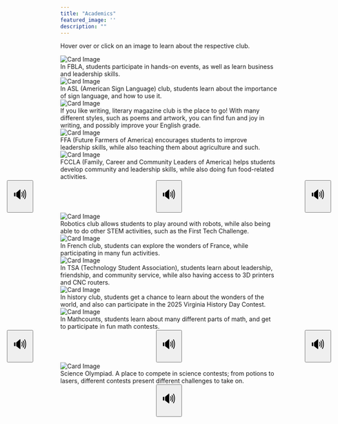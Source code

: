 ```yaml
---
title: "Academics"
featured_image: ''
description: ""
---
```


<p>Hover over or click on an image to learn about the respective club.<p>
</div>


<div class="card-container">
  <div class="card">
    <img src="https://storage.googleapis.com/stateless-mountainmedianews-co/sites/19/2024/08/1-BMS-FBLA-team.jpg" alt="Card Image">
    <div class="overlay-text">In FBLA, students participate in hands-on events, as well as learn business and leadership skills.</div>
  </div>


  <div class="card">
    <img src="https://t3.ftcdn.net/jpg/02/96/60/70/360_F_296607002_qXcuGBZXQdD5z7NY4ofXNlskMUNItNYZ.jpg" alt="Card Image">
    <div class="overlay-text">In ASL (American Sign Language) club, students learn about the importance of sign language, and how to use it.</div>
  </div>




  <div class="card">
    <img src="https://www.shutterstock.com/image-photo/closeup-magazines-arranged-on-bookshelf-260nw-1341869699.jpg" alt="Card Image">
    <div class="overlay-text">If you like writing, literary magazine club is the place to go! With many different styles, such as poems and artwork, you can find fun and joy in writing, and possibly improve your English grade.</div>
  </div>




  <div class="card">
    <img src="https://images.seeklogo.com/logo-png/40/2/national-ffa-organization-logo-png_seeklogo-401847.png" alt="Card Image">
    <div class="overlay-text">FFA (Future Farmers of America) encourages students to improve leadership skills, while also teaching them about agriculture and such.</div>
  </div>





  <div class="card">
    <img src="https://encrypted-tbn0.gstatic.com/images?q=tbn:ANd9GcSnk9nyMp-BV3PsYz9DP_CHF6N8DT3uoKH5ow&s" alt="Card Image">
    <div class="overlay-text">FCCLA (Family, Career and Community Leaders of America) helps students develop community and leadership skills, while also doing fun food-related activities.</div>
  </div>
</div>

</div>  


  <div style="
  display: flex;
  gap: 285px;
  align-items: center;
  justify-content: center;
">
  <div>
    <button style="font-size: 30px; padding: 10px 12px;" onclick="readText('In FBLA, students participate in hands-on events, as well as learn business and leadership skills.')">🔊</button>
  </div>
  <div>
    <button style="font-size: 30px; padding: 10px 12px;" onclick="readText('In ASL (American Sign Language) club, students learn about the importance of sign language, and how to use it.')">🔊</button>
  </div>
  <div>
    <button style="font-size: 30px; padding: 10px 12px;" onclick="readText('If you like writing, literary magazine club is the place to go! With many different styles, such as poems and artwork, you can find fun and joy in writing, and possibly improve your English grade.')">🔊</button>
  </div>
  <div>
    <button style="font-size: 30px; padding: 10px 12px;" onclick="readText('FFA (Future Farmers of America) encourages students to improve leadership skills, while also teaching them about agriculture and such.')">🔊</button>
  </div>
  <div>
    <button style="font-size: 30px; padding: 10px 12px;" onclick="readText('FCCLA (Family, Career and Community Leaders of America) helps students develop community and leadership skills, while also doing fun food-related activities.')">🔊</button>
  </div>
</div>

<script>
  function readText(text) {
    const speech = new SpeechSynthesisUtterance(text);
    window.speechSynthesis.speak(speech);
  }
</script>

<div class="card-container">
  <div class="card">
    <img src="https://www.robotc.net/images/download-vex.jpg" alt="Card Image">
    <div class="overlay-text">Robotics club allows students to play around with robots, while also being able to do other STEM activities, such as the First Tech Challenge.</div>
  </div>





  <div class="card">
    <img src="https://freerangestock.com/sample/130433/eiffel-tower.jpg" alt="Card Image">
    <div class="overlay-text">In French club, students can explore the wonders of France, while participating in many fun activities.</div>
  </div>




  <div class="card">
    <img src="https://upload.wikimedia.org/wikipedia/en/thumb/9/96/Technology_Student_Association_Emblem.svg/1200px-Technology_Student_Association_Emblem.svg.png" alt="Card Image">
    <div class="overlay-text">In TSA (Technology Student Association), students learn about leadership, friendship, and community service, while also having access to 3D printers and CNC routers.</div>
  </div>





  <div class="card">
    <img src="https://www.worldhistory.org/uploads/images/6798.jpg" alt="Card Image">
    <div class="overlay-text">In history club, students get a chance to learn about the wonders of the world, and also can participate in the 2025 Virginia History Day Contest.</div>
  </div>





  <div class="card">
    <img src="https://images.squarespace-cdn.com/content/v1/63d40fe2cbd65e16cb8098b6/e5434385-f0d5-420d-bab0-653a932ab3c0/mathcounts" alt="Card Image">
    <div class="overlay-text">In Mathcounts, students learn about many different parts of math, and get to participate in fun math contests.</div>
  </div>
</div>
</div>  


  <div style="
  display: flex;
  gap: 285px;
  align-items: center;
  justify-content: center;
">
  <div>
    <button style="font-size: 30px; padding: 10px 12px;" onclick="readText('Robotics club allows students to play around with robots, while also being able to do other STEM activities, such as the First Tech Challenge.')">🔊</button>
  </div>
  <div>
    <button style="font-size: 30px; padding: 10px 12px;" onclick="readText('In French club, students can explore the wonders of France, while participating in many fun activities.')">🔊</button>
  </div>
  <div>
    <button style="font-size: 30px; padding: 10px 12px;" onclick="readText('In TSA (Technology Student Association), students learn about leadership, friendship, and community service, while also having access to 3D printers and CNC routers.')">🔊</button>
  </div>
  <div>
    <button style="font-size: 30px; padding: 10px 12px;" onclick="readText('In history club, students get a chance to learn about the wonders of the world, and also can participate in the 2025 Virginia History Day Contest.')">🔊</button>
  </div>
  <div>
    <button style="font-size: 30px; padding: 10px 12px;" onclick="readText('In Mathcounts, students learn about many different parts of math, and get to participate in fun math contests.')">🔊</button>
  </div>
</div>

<script>
  function readText(text) {
    const speech = new SpeechSynthesisUtterance(text);
    window.speechSynthesis.speak(speech);
  }
</script>
<div class="card-container">
  <div class="card">
    <img src="https://encrypted-tbn0.gstatic.com/images?q=tbn:ANd9GcSXHYVZzvyuXS353QOYjXCaos2wIcJ-MskXxg&s" alt="Card Image">
    <div class="overlay-text">Science Olympiad. A place to compete in science contests; from potions to lasers, different contests present different challenges to take on.</div>
  </div>
</div>
</div>  


  <div style="
  display: flex;
  gap: 285px;
  align-items: center;
  justify-content: center;
">
  <div>
    <button style="font-size: 30px; padding: 10px 12px;" onclick="readText('Science Olympiad. A place to compete in science contests; from potions to lasers, different contests present different challenges to take on.')">🔊</button>
  </div>
</div>

<script>
  function readText(text) {
    const speech = new SpeechSynthesisUtterance(text);
    window.speechSynthesis.speak(speech);
  }
</script>